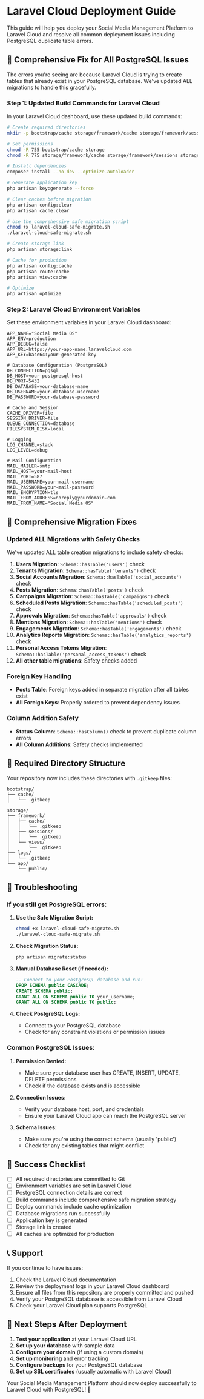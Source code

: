 # Laravel Cloud Deployment Guide

This guide will help you deploy your Social Media Management Platform to Laravel Cloud and resolve all common deployment issues including PostgreSQL duplicate table errors.

## 🚀 Comprehensive Fix for All PostgreSQL Issues

The errors you're seeing are because Laravel Cloud is trying to create tables that already exist in your PostgreSQL database. We've updated ALL migrations to handle this gracefully.

### Step 1: Updated Build Commands for Laravel Cloud

In your Laravel Cloud dashboard, use these updated build commands:

```bash
# Create required directories
mkdir -p bootstrap/cache storage/framework/cache storage/framework/sessions storage/framework/views storage/logs

# Set permissions
chmod -R 755 bootstrap/cache storage
chmod -R 775 storage/framework/cache storage/framework/sessions storage/framework/views storage/logs

# Install dependencies
composer install --no-dev --optimize-autoloader

# Generate application key
php artisan key:generate --force

# Clear caches before migration
php artisan config:clear
php artisan cache:clear

# Use the comprehensive safe migration script
chmod +x laravel-cloud-safe-migrate.sh
./laravel-cloud-safe-migrate.sh

# Create storage link
php artisan storage:link

# Cache for production
php artisan config:cache
php artisan route:cache
php artisan view:cache

# Optimize
php artisan optimize
```

### Step 2: Laravel Cloud Environment Variables

Set these environment variables in your Laravel Cloud dashboard:

```env
APP_NAME="Social Media OS"
APP_ENV=production
APP_DEBUG=false
APP_URL=https://your-app-name.laravelcloud.com
APP_KEY=base64:your-generated-key

# Database Configuration (PostgreSQL)
DB_CONNECTION=pgsql
DB_HOST=your-postgresql-host
DB_PORT=5432
DB_DATABASE=your-database-name
DB_USERNAME=your-database-username
DB_PASSWORD=your-database-password

# Cache and Session
CACHE_DRIVER=file
SESSION_DRIVER=file
QUEUE_CONNECTION=database
FILESYSTEM_DISK=local

# Logging
LOG_CHANNEL=stack
LOG_LEVEL=debug

# Mail Configuration
MAIL_MAILER=smtp
MAIL_HOST=your-mail-host
MAIL_PORT=587
MAIL_USERNAME=your-mail-username
MAIL_PASSWORD=your-mail-password
MAIL_ENCRYPTION=tls
MAIL_FROM_ADDRESS=noreply@yourdomain.com
MAIL_FROM_NAME="Social Media OS"
```

## 🔧 Comprehensive Migration Fixes

### Updated ALL Migrations with Safety Checks

We've updated ALL table creation migrations to include safety checks:

1. **Users Migration**: `Schema::hasTable('users')` check
2. **Tenants Migration**: `Schema::hasTable('tenants')` check
3. **Social Accounts Migration**: `Schema::hasTable('social_accounts')` check
4. **Posts Migration**: `Schema::hasTable('posts')` check
5. **Campaigns Migration**: `Schema::hasTable('campaigns')` check
6. **Scheduled Posts Migration**: `Schema::hasTable('scheduled_posts')` check
7. **Approvals Migration**: `Schema::hasTable('approvals')` check
8. **Mentions Migration**: `Schema::hasTable('mentions')` check
9. **Engagements Migration**: `Schema::hasTable('engagements')` check
10. **Analytics Reports Migration**: `Schema::hasTable('analytics_reports')` check
11. **Personal Access Tokens Migration**: `Schema::hasTable('personal_access_tokens')` check
12. **All other table migrations**: Safety checks added

### Foreign Key Handling

- **Posts Table**: Foreign keys added in separate migration after all tables exist
- **All Foreign Keys**: Properly ordered to prevent dependency issues

### Column Addition Safety

- **Status Column**: `Schema::hasColumn()` check to prevent duplicate column errors
- **All Column Additions**: Safety checks implemented

## 📁 Required Directory Structure

Your repository now includes these directories with `.gitkeep` files:

```
bootstrap/
├── cache/
│   └── .gitkeep

storage/
├── framework/
│   ├── cache/
│   │   └── .gitkeep
│   ├── sessions/
│   │   └── .gitkeep
│   └── views/
│       └── .gitkeep
├── logs/
│   └── .gitkeep
└── app/
    └── public/
```

## 🔧 Troubleshooting

### If you still get PostgreSQL errors:

1. **Use the Safe Migration Script:**
   ```bash
   chmod +x laravel-cloud-safe-migrate.sh
   ./laravel-cloud-safe-migrate.sh
   ```

2. **Check Migration Status:**
   ```bash
   php artisan migrate:status
   ```

3. **Manual Database Reset (if needed):**
   ```sql
   -- Connect to your PostgreSQL database and run:
   DROP SCHEMA public CASCADE;
   CREATE SCHEMA public;
   GRANT ALL ON SCHEMA public TO your_username;
   GRANT ALL ON SCHEMA public TO public;
   ```

4. **Check PostgreSQL Logs:**
   - Connect to your PostgreSQL database
   - Check for any constraint violations or permission issues

### Common PostgreSQL Issues:

1. **Permission Denied:**
   - Make sure your database user has CREATE, INSERT, UPDATE, DELETE permissions
   - Check if the database exists and is accessible

2. **Connection Issues:**
   - Verify your database host, port, and credentials
   - Ensure your Laravel Cloud app can reach the PostgreSQL server

3. **Schema Issues:**
   - Make sure you're using the correct schema (usually 'public')
   - Check for any existing tables that might conflict

## 🎯 Success Checklist

- [ ] All required directories are committed to Git
- [ ] Environment variables are set in Laravel Cloud
- [ ] PostgreSQL connection details are correct
- [ ] Build commands include comprehensive safe migration strategy
- [ ] Deploy commands include cache optimization
- [ ] Database migrations run successfully
- [ ] Application key is generated
- [ ] Storage link is created
- [ ] All caches are optimized for production

## 📞 Support

If you continue to have issues:

1. Check the Laravel Cloud documentation
2. Review the deployment logs in your Laravel Cloud dashboard
3. Ensure all files from this repository are properly committed and pushed
4. Verify your PostgreSQL database is accessible from Laravel Cloud
5. Check your Laravel Cloud plan supports PostgreSQL

## 🚀 Next Steps After Deployment

1. **Test your application** at your Laravel Cloud URL
2. **Set up your database** with sample data
3. **Configure your domain** (if using a custom domain)
4. **Set up monitoring** and error tracking
5. **Configure backups** for your PostgreSQL database
6. **Set up SSL certificates** (usually automatic with Laravel Cloud)

Your Social Media Management Platform should now deploy successfully to Laravel Cloud with PostgreSQL! 🎉 